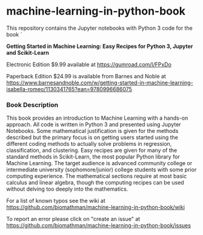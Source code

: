 # machine-learning-in-python-book

This repository contains the Jupyter notebooks with Python 3 code for the book `

**Getting Started in Machine Learning: Easy Recipes for Python 3, Jupyter and Scikit-Learn**

Electronic Edition $9.99 available at https://gumroad.com/l/FPxDo

Paperback Edition $24.99 is available from Barnes and Noble at https://www.barnesandnoble.com/w/getting-started-in-machine-learning-isabella-romeo/1130341765?ean=9780996686075

### Book Description 

This book provides an introduction to Machine Learning with a hands-on approach. All code is written in Python 3 and presented using Jupyter Notebooks. Some mathematical justification is given for the methods described but the primary focus is on getting users started using the different coding methods to actually solve problems in regression, classification, and clustering. Easy recipes are given for many of the standard methods in Scikit-Learn, the most popular Python library for Machine Learning. The target audience is advanced community college or intermediate university (sophomore/junior) college students with some prior computing experience. The mathematical sections require at most basic calculus and linear algebra, though the computing recipes can be used without delving too deeply into the mathematics.

For a list of known typos see the wiki at https://github.com/biomathman/machine-learning-in-python-book/wiki

To report an error please click on "create an issue" at https://github.com/biomathman/machine-learning-in-python-book/issues 

